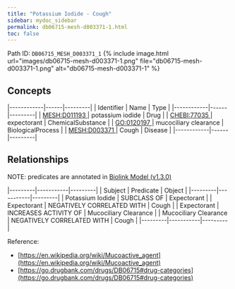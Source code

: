 ```yaml
---
title: "Potassium Iodide - Cough"
sidebar: mydoc_sidebar
permalink: db06715-mesh-d003371-1.html
toc: false 
---
```



Path ID: `DB06715_MESH_D003371_1`
{% include image.html url="images/db06715-mesh-d003371-1.png" file="db06715-mesh-d003371-1.png" alt="db06715-mesh-d003371-1" %}

## Concepts

|------------|------|---------|
| Identifier | Name | Type    |
|------------|------|---------|
| <a href="https://identifiers.org/MESH:D011193">MESH:D011193 </a> | potassium iodide | Drug |
| <a href="https://identifiers.org/CHEBI:77035">CHEBI:77035 </a> | expectorant | ChemicalSubstance |
| <a href="https://identifiers.org/GO:0120197">GO:0120197 </a> | mucociliary clearance | BiologicalProcess |
| <a href="https://identifiers.org/MESH:D003371">MESH:D003371 </a> | Cough | Disease |
|------------|------|---------|

## Relationships


NOTE: predicates are annotated in <a href="https://github.com/biolink/biolink-model/releases/tag/v1.3.0">Biolink Model (v1.3.0)</a>

|---------|-----------|---------|
| Subject | Predicate | Object  |
|---------|-----------|---------|
| Potassium Iodide | SUBCLASS OF | Expectorant |
| Expectorant | NEGATIVELY CORRELATED WITH | Cough |
| Expectorant | INCREASES ACTIVITY OF | Mucociliary Clearance |
| Mucociliary Clearance | NEGATIVELY CORRELATED WITH | Cough |
|---------|-----------|---------|

Reference: 
  - [https://en.wikipedia.org/wiki/Mucoactive_agent](https://en.wikipedia.org/wiki/Mucoactive_agent)
  - [https://go.drugbank.com/drugs/DB06715#drug-categories](https://go.drugbank.com/drugs/DB06715#drug-categories)
